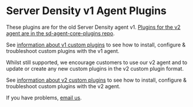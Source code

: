 Server Density v1 Agent Plugins
===

These plugins are for the old Server Density agent v1. [Plugins for the v2 agent are in the sd-agent-core-plugins repo](https://github.com/serverdensity/sd-agent-core-plugins/).

See [information about v1 custom plugins](https://support.serverdensity.com/hc/en-us/articles/213074438-Information-about-Custom-Plugins) to see how to install, configure & troubleshoot custom plugins with the v1 agent.

Whilst still supported, we encourage customers to use our v2 agent and to update or create any new custom plugins in the v2 custom plugin format.

See [information about v2 custom plugins](https://support.serverdensity.com/hc/en-us/articles/115014887548) to see how to install, configure & troubleshoot custom plugins with the v2 agent.

If you have problems, <a href="mailto:hello@serverdensity.com">email us</a>.
